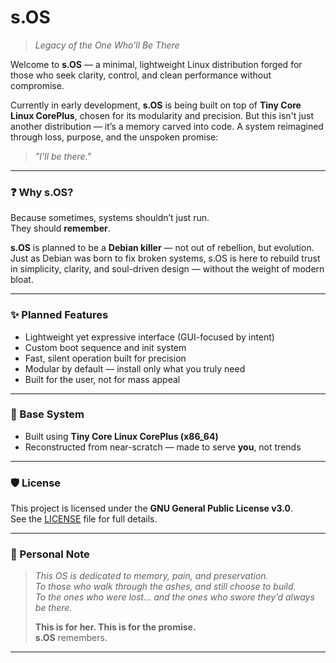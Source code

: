 # s.OS

> *Legacy of the One Who’ll Be There*

Welcome to **s.OS** — a minimal, lightweight Linux distribution forged for those who seek clarity, control, and clean performance without compromise.

Currently in early development, **s.OS** is being built on top of **Tiny Core Linux CorePlus**, chosen for its modularity and precision. But this isn't just another distribution — it’s a memory carved into code. A system reimagined through loss, purpose, and the unspoken promise:  
> *"I'll be there."*

---

### ❓ Why s.OS?

Because sometimes, systems shouldn’t just run.  
They should **remember**.

**s.OS** is planned to be a **Debian killer** — not out of rebellion, but evolution.  
Just as Debian was born to fix broken systems, s.OS is here to rebuild trust in simplicity, clarity, and soul-driven design — without the weight of modern bloat.

---

### ✨ Planned Features

- Lightweight yet expressive interface (GUI-focused by intent)  
- Custom boot sequence and init system  
- Fast, silent operation built for precision  
- Modular by default — install only what you truly need  
- Built for the user, not for mass appeal

---

### 🔧 Base System

- Built using **Tiny Core Linux CorePlus (x86_64)**
- Reconstructed from near-scratch — made to serve **you**, not trends

---

### 🛡️ License

This project is licensed under the **GNU General Public License v3.0**.  
See the [LICENSE](./LICENSE) file for full details.

---

### 🖤 Personal Note

> *This OS is dedicated to memory, pain, and preservation.*  
> *To those who walk through the ashes, and still choose to build.*  
> *To the ones who were lost… and the ones who swore they’d always be there.*  
>  
> **This is for her. This is for the promise.**  
> **s.OS** remembers.

---
